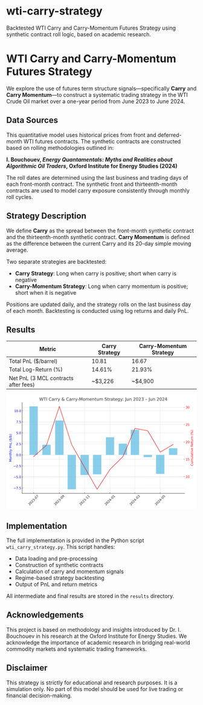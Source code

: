 # wti-carry-strategy
Backtested WTI Carry and Carry-Momentum Futures Strategy using synthetic contract roll logic, based on academic research.

# WTI Carry and Carry-Momentum Futures Strategy

We explore the use of futures term structure signals—specifically **Carry** and **Carry Momentum**—to construct a systematic trading strategy in the WTI Crude Oil market over a one-year period from June 2023 to June 2024.

## Data Sources

This quantitative model uses historical prices from front and deferred-month WTI futures contracts. The synthetic contracts are constructed based on rolling methodologies outlined in:

**I. Bouchouev, _Energy Quantamentals: Myths and Realities about Algorithmic Oil Traders_, Oxford Institute for Energy Studies (2024)**

The roll dates are determined using the last business and trading days of each front-month contract. The synthetic front and thirteenth-month contracts are used to model carry exposure consistently through monthly roll cycles.

## Strategy Description

We define **Carry** as the spread between the front-month synthetic contract and the thirteenth-month synthetic contract. **Carry Momentum** is defined as the difference between the current Carry and its 20-day simple moving average.

Two separate strategies are backtested:
- **Carry Strategy**: Long when carry is positive; short when carry is negative
- **Carry-Momentum Strategy**: Long when carry momentum is positive; short when it is negative

Positions are updated daily, and the strategy rolls on the last business day of each month. Backtesting is conducted using log returns and daily PnL.

## Results

| Metric                              | Carry Strategy     | Carry-Momentum Strategy |
|-------------------------------------|---------------------|--------------------------|
| Total PnL ($/barrel)               | 10.81               | 16.67                    |
| Total Log-Return (%)               | 14.61%              | 21.93%                   |
| Net PnL (3 MCL contracts after fees) | ~$3,226             | ~$4,900                  |

![WTI Carry Strategy Performance Chart](https://github.com/Collin-morgan/wti-carry-strategy/blob/main/wti_carry_momentum_chart.png?raw=true)

## Implementation

The full implementation is provided in the Python script `wti_carry_strategy.py`. This script handles:
- Data loading and pre-processing
- Construction of synthetic contracts
- Calculation of carry and momentum signals
- Regime-based strategy backtesting
- Output of PnL and return metrics

All intermediate and final results are stored in the `results` directory.

## Acknowledgements

This project is based on methodology and insights introduced by Dr. I. Bouchouev in his research at the Oxford Institute for Energy Studies. We acknowledge the importance of academic research in bridging real-world commodity markets and systematic trading frameworks.

## Disclaimer

This strategy is strictly for educational and research purposes. It is a simulation only. No part of this model should be used for live trading or financial decision-making.
